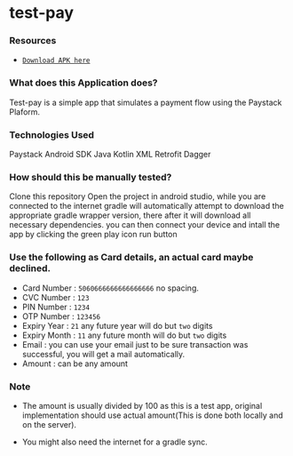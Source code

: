 # test-pay

### Resources
- [``Download APK here``](https://github.com/orley12/test-pay/raw/master/apk/app-debug.apk)

### What does this Application does?
Test-pay is a simple app that simulates a payment flow using the Paystack Plaform.

### Technologies Used
Paystack Android SDK
Java
Kotlin
XML
Retrofit
Dagger

### How should this be manually tested?
Clone this repository Open the project in android studio, while you are connected to the internet
gradle will automatically attempt to download the appropriate gradle wrapper version, there after
it will download all necessary dependencies. you can then connect your device and intall the app by
clicking the green play icon run button

### Use the following as Card details, an actual card maybe declined.
- Card Number : ``5060666666666666666`` no spacing.
- CVC Number : ``123``
- PIN Number : ``1234``
- OTP Number :  ``123456``
- Expiry Year : ``21`` any future year will do but ``two`` digits
- Expiry Month : ``11`` any future month will do but ``two`` digits
- Email : you can use your email just to be sure transaction was successful, you will get a mail
automatically.
- Amount : can be any amount

### Note
- The amount is usually divided by 100 as this is a test app, original implementation should use
actual amount(This is done both locally and on the server).

- You might also need the internet for a gradle sync.
